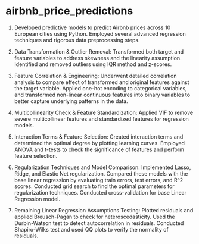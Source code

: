 # airbnb_price_predictions

1) Developed predictive models to predict Airbnb prices across 10 European cities using Python. Employed several advanced regression techniques and rigorous data preprocessing steps. 

2) Data Transformation & Outlier Removal: Transformed both target and feature variables to address skewness and the linearity assumption. Identified and removed outliers using IQR method and z-scores.

3) Feature Correlation & Engineering: Underwent detailed correlation analysis to compare effect of transformed and original features against the target variable. Applied one-hot encoding to categorical variables, and transformed non-linear continuous features into binary variables to better capture underlying patterns in the data.

4) Multicollinearity Check & Feature Standardization: Applied VIF to remove severe multicollinear features and standardized features for regression models.

5) Interaction Terms & Feature Selection: Created interaction terms and determined the optimal degree by plotting learning curves. Employed ANOVA and t-tests to check the significance of features and perform feature selection.

6) Regularization Techniques and Model Comparison: Implemented Lasso, Ridge, and Elastic Net regularization. Compared these models with the base linear regression by evaluating train errors, test errors, and R^2 scores. Conducted grid search to find the optimal parameters for regularization techniques. Conducted cross-validation for base Linear Regression model.

7) Remaining Linear Regression Assumptions Testing: Plotted residuals and applied Breusch-Pagan to check for heteroscedasticity. Used the Durbin-Watson test to detect autocorrelation in residuals. Conducted Shapiro-Wilks test and used QQ plots to verify the normality of residuals.
